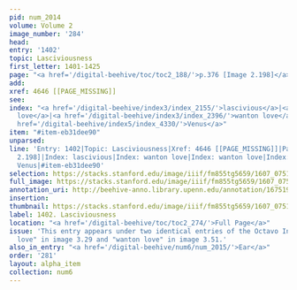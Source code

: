 ```yaml
---
pid: num_2014
volume: Volume 2
image_number: '284'
head:
entry: '1402'
topic: Lasciviousness
first_letter: 1401-1425
page: "<a href='/digital-beehive/toc/toc2_188/'>p.376 [Image 2.198]</a>"
add:
xref: 4646 [[PAGE_MISSING]]
see:
index: "<a href='/digital-beehive/index3/index_2155/'>lascivious</a>|<a href='/digital-beehive/index3/index_2396/'>wanton
  love</a>|<a href='/digital-beehive/index3/index_2396/'>wanton love</a>|<a href='/digital-beehive/index3/index_2347/'>lust</a>|<a
  href='/digital-beehive/index5/index_4330/'>Venus</a>"
item: "#item-eb31dee90"
unparsed:
line: 'Entry: 1402|Topic: Lasciviousness|Xref: 4646 [[PAGE_MISSING]]|Page: p.376 [Image
  2.198]|Index: lascivious|Index: wanton love|Index: wanton love|Index: lust|Index:
  Venus|#item-eb31dee90'
selection: https://stacks.stanford.edu/image/iiif/fm855tg5659/1607_0751/890,1138,2875,649/full/0/default.jpg
full_image: https://stacks.stanford.edu/image/iiif/fm855tg5659/1607_0751/full/full/0/default.jpg
annotation_uri: http://beehive-anno.library.upenn.edu/annotation/1675195693428
insertion:
thumbnail: https://stacks.stanford.edu/image/iiif/fm855tg5659/1607_0751/890,1138,600,180/250,/0/default.jpg
label: 1402. Lasciviousness
location: "<a href='/digital-beehive/toc/toc2_274/'>Full Page</a>"
issue: 'This entry appears under two identical entries of the Octavo Index: "wanton
  love" in image 3.29 and "wanton love" in image 3.51.'
also_in_entry: "<a href='/digital-beehive/num6/num_2015/'>Ear</a>"
order: '281'
layout: alpha_item
collection: num6
---
```


